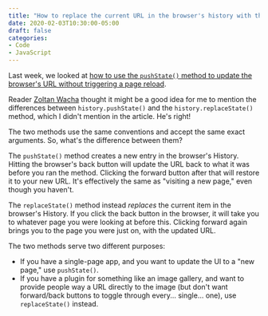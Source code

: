 ```yaml
---
title: "How to replace the current URL in the browser's history with the vanilla JS replaceState() method"
date: 2020-02-03T10:30:00-05:00
draft: false
categories:
- Code
- JavaScript
---
```


Last week, we looked at [how to use the `pushState()` method to update the browser's URL without triggering a page reload](/how-to-update-the-browser-url-without-refreshing-the-page-using-the-vanilla-js-history-api/).

Reader [Zoltan Wacha](http://steampeek.hu/) thought it might be a good idea for me to mention the differences between `history.pushState()` and the `history.replaceState()` method, which I didn't mention in the article. He's right!

The two methods use the same conventions and accept the same exact arguments. So, what's the difference between them?

The `pushState()` method creates a new entry in the browser's History. Hitting the browser's back button will update the URL back to what it was before you ran the method. Clicking the forward button after that will restore it to your new URL. It's effectively the same as "visiting a new page," even though you haven't.

The `replaceState()` method instead *replaces* the current item in the browser's History. If you click the back button in the browser, it will take you to whatever page you were looking at before this. Clicking forward again brings you to the page you were just on, with the updated URL.

The two methods serve two different purposes:

- If you have a single-page app, and you want to update the UI to a "new page," use `pushState()`.
- If you have a plugin for something like an image gallery, and want to provide people way a URL directly to the image (but don't want forward/back buttons to toggle through every... single... one), use `replaceState()` instead.
